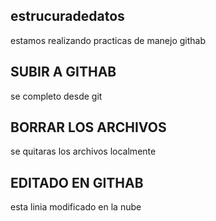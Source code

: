 ##  estrucuradedatos
estamos realizando practicas de manejo githab
##  SUBIR A GITHAB
se completo desde git
## BORRAR LOS ARCHIVOS 
se quitaras los archivos localmente
## EDITADO EN GITHAB
esta linia modificado en la nube
